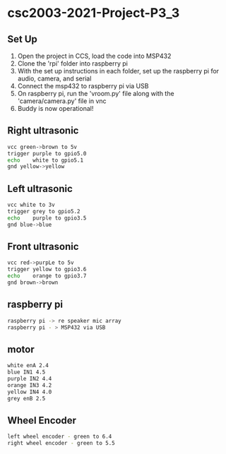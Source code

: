 # csc2003-2021-Project-P3_3

## Set Up
1. Open the project in CCS, load the code into MSP432
2. Clone the 'rpi' folder into raspberry pi
3. With the set up instructions in each folder, set up the raspberry pi for audio, camera, and serial
4. Connect the msp432 to raspberry pi via USB
5. On raspberry pi, run the 'vroom.py' file along with the 'camera/camera.py' file in vnc
6. Buddy is now operational!


## Right ultrasonic
```bash
vcc green->brown to 5v
trigger purple to gpio5.0
echo    white to gpio5.1
gnd yellow->yellow
```

## Left ultrasonic
```bash
vcc white to 3v
trigger grey to gpio5.2
echo    purple to gpio3.5
gnd blue->blue
```
## Front ultrasonic
```bash
vcc red->purpLe to 5v
trigger yellow to gpio3.6
echo    orange to gpio3.7
gnd brown->brown
```
## raspberry pi
```bash
raspberry pi -> re speaker mic array
raspberry pi - > MSP432 via USB
```

## motor 
```bash
white enA 2.4
blue IN1 4.5
purple IN2 4.4 
orange IN3 4.2
yellow IN4 4.0
grey enB 2.5
```

## Wheel Encoder
```bash
left wheel encoder - green to 6.4
right wheel encoder - green to 5.5
```

